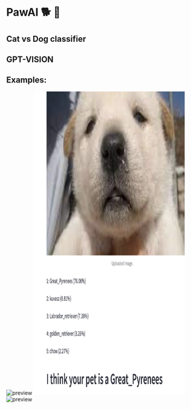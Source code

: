 # PawAI 🐕 🐾

## Cat vs Dog classifier


## GPT-VISION
## Examples: 
![preview](https://github.com/Skkuhodomo/Classifier/blob/main/images/2.png)
<img src="images/4.png" width="400" height="800"/>
![preview](https://github.com/Skkuhodomo/Classifier/blob/main/images/3.png)
